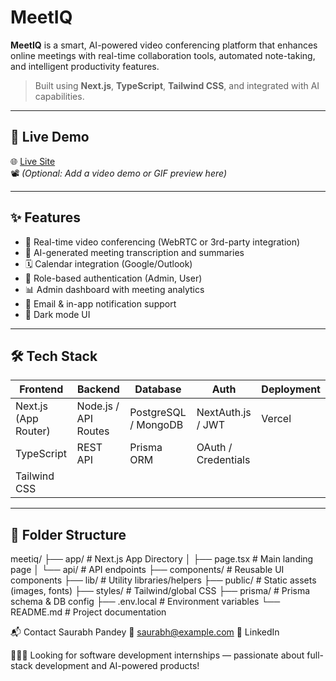 # MeetIQ

**MeetIQ** is a smart, AI-powered video conferencing platform that enhances online meetings with real-time collaboration tools, automated note-taking, and intelligent productivity features.

> Built using **Next.js**, **TypeScript**, **Tailwind CSS**, and integrated with AI capabilities.

---

## 🚀 Live Demo

🌐 [Live Site](https://your-vercel-deployment-link.com)  
📽️ *(Optional: Add a video demo or GIF preview here)*

---

## ✨ Features

- 🔴 Real-time video conferencing (WebRTC or 3rd-party integration)
- 🤖 AI-generated meeting transcription and summaries
- 🗓 Calendar integration (Google/Outlook)
- 👥 Role-based authentication (Admin, User)
- 📊 Admin dashboard with meeting analytics
- 🔔 Email & in-app notification support
- 🌙 Dark mode UI

---

## 🛠 Tech Stack

| Frontend              | Backend           | Database         | Auth           | Deployment |
|-----------------------|-------------------|------------------|----------------|-------------|
| Next.js (App Router)  | Node.js / API Routes | PostgreSQL / MongoDB | NextAuth.js / JWT | Vercel |
| TypeScript            | REST API          | Prisma ORM       | OAuth / Credentials |           |
| Tailwind CSS          |                   |                  |                |           |

---

## 📁 Folder Structure

meetiq/
├── app/ # Next.js App Directory
│ ├── page.tsx # Main landing page
│ └── api/ # API endpoints
├── components/ # Reusable UI components
├── lib/ # Utility libraries/helpers
├── public/ # Static assets (images, fonts)
├── styles/ # Tailwind/global CSS
├── prisma/ # Prisma schema & DB config
├── .env.local # Environment variables
└── README.md # Project documentation


📬 Contact
Saurabh Pandey
📧 saurabh@example.com
🔗 LinkedIn

🚀👨‍💻 Looking for software development internships — passionate about full-stack development and AI-powered products!
